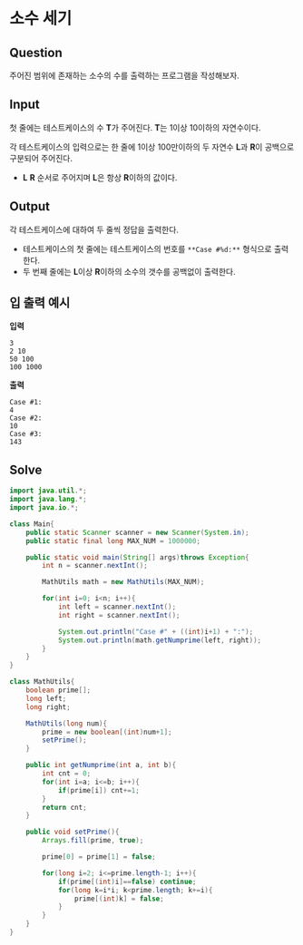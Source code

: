 # 소수 세기

## Question

주어진 범위에 존재하는 소수의 수를 출력하는 프로그램을 작성해보자.

## Input

첫 줄에는 테스트케이스의 수 **T**가 주어진다. **T**는 1이상 10이하의 자연수이다.

각 테스트케이스의 입력으로는 한 줄에 1이상 100만이하의 두 자연수 **L**과 **R**이 공백으로 구분되어 주어진다.

- **L** **R** 순서로 주어지며 **L**은 항상 **R**이하의 값이다.

## Output

각 테스트케이스에 대하여 두 줄씩 정답을 출력한다.

- 테스트케이스의 첫 줄에는 테스트케이스의 번호를 `**Case #%d:**` 형식으로 출력한다.
- 두 번째 줄에는 **L**이상 **R**이하의 소수의 갯수를 공백없이 출력한다.

## 입 출력 예시

**입력**

```
3
2 10
50 100
100 1000
```

**출력**

```
Case #1:
4
Case #2:
10
Case #3:
143
```

## Solve

```java
import java.util.*;
import java.lang.*;
import java.io.*;

class Main{
	public static Scanner scanner = new Scanner(System.in);
	public static final long MAX_NUM = 1000000;

	public static void main(String[] args)throws Exception{
		int n = scanner.nextInt();

		MathUtils math = new MathUtils(MAX_NUM);

		for(int i=0; i<n; i++){
			int left = scanner.nextInt();
			int right = scanner.nextInt();

			System.out.println("Case #" + ((int)i+1) + ":");
			System.out.println(math.getNumprime(left, right));
		}
	}
}

class MathUtils{
	boolean prime[];
	long left;
	long right;

	MathUtils(long num){
		prime = new boolean[(int)num+1];
		setPrime();
	}

	public int getNumprime(int a, int b){
		int cnt = 0;
		for(int i=a; i<=b; i++){
			if(prime[i]) cnt+=1;
		}
		return cnt;
	}

	public void setPrime(){
		Arrays.fill(prime, true);

		prime[0] = prime[1] = false;

		for(long i=2; i<=prime.length-1; i++){
			if(prime[(int)i]==false) continue;
			for(long k=i*i; k<prime.length; k+=i){
				prime[(int)k] = false;
			}
		}
	}
}
```
